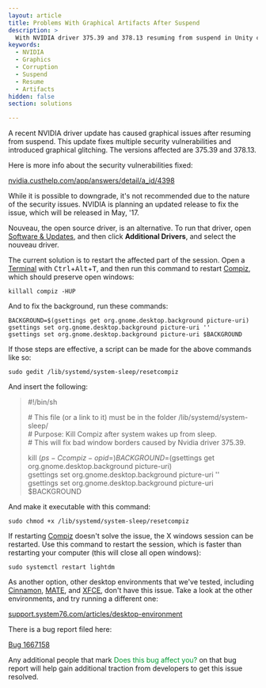 ```yaml
---
layout: article
title: Problems With Graphical Artifacts After Suspend
description: >
  With NVIDIA driver 375.39 and 378.13 resuming from suspend in Unity causes graphical issues.
keywords:
  - NVIDIA
  - Graphics
  - Corruption
  - Suspend
  - Resume
  - Artifacts
hidden: false
section: solutions

---
```


A recent NVIDIA driver update has caused graphical issues after resuming from suspend. This update fixes multiple security vulnerabilities and introduced graphical glitching.  The versions affected are 375.39 and 378.13.

Here is more info about the security vulnerabilities fixed:

[nvidia.custhelp.com/app/answers/detail/a_id/4398](http://nvidia.custhelp.com/app/answers/detail/a_id/4398)

While it is possible to downgrade, it's not recommended due to the nature of the security issues. NVIDIA is planning an updated release to fix the issue, which will be released in May, '17.

Nouveau, the open source driver, is an alternative. To run that driver, open <u>Software & Updates</u>, and then click **Additional Drivers**, and select the nouveau driver.

The current solution is to restart the affected part of the session. Open a <u>Terminal</u> with <kbd>Ctrl</kbd>+<kbd>Alt</kbd>+<kbd>T</kbd>, and then run this command to restart <u>Compiz</u>, which should preserve open windows:

```
killall compiz -HUP
```

And to fix the background, run these commands:

```
BACKGROUND=$(gsettings get org.gnome.desktop.background picture-uri)
gsettings set org.gnome.desktop.background picture-uri ''
gsettings set org.gnome.desktop.background picture-uri $BACKGROUND
```

If those steps are effective, a script can be made for the above commands like so:

```
sudo gedit /lib/systemd/system-sleep/resetcompiz
```

And insert the following:

> #!/bin/sh
>
> \# This file (or a link to it) must be in the folder /lib/systemd/system-sleep/  
> \# Purpose: Kill Compiz after system wakes up from sleep.  
> \# This will fix bad window borders caused by Nvidia driver 375.39.  
>
> kill $(ps -C compiz -o pid=)  
> BACKGROUND=$(gsettings get org.gnome.desktop.background picture-uri)  
> gsettings set org.gnome.desktop.background picture-uri ''  
> gsettings set org.gnome.desktop.background picture-uri $BACKGROUND  

And make it executable with this command:

```
sudo chmod +x /lib/systemd/system-sleep/resetcompiz
```

If restarting <u>Compiz</u> doesn't solve the issue, the X windows session can be restarted.  Use this command to restart the session, which is faster than restarting your computer (this will close all open windows):

```
sudo systemctl restart lightdm
```

As another option, other desktop environments that we've tested, including <u>Cinnamon</u>, <u>MATE</u>, and <u>XFCE</u>, don't have this issue.  Take a look at the other environments, and try running a different one:

[support.system76.com/articles/desktop-environment](http://support.system76.com/articles/desktop-environment/)

There is a bug report filed here:

[Bug 1667158](https://bugs.launchpad.net/ubuntu/+source/nvidia-graphics-drivers-375/+bug/1667158)

Any additional people that mark <span style="color: #093;">Does this bug affect you?</span> on that bug report will help gain additional traction from developers to get this issue resolved.
